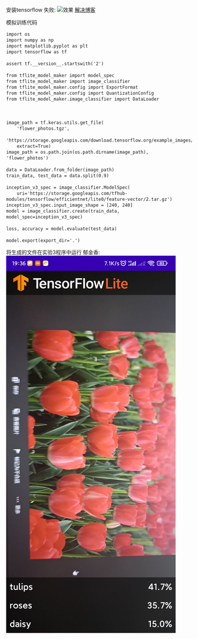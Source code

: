 安装tensorflow
失败:
![效果](3.jpg)
[解决博客](https://blog.csdn.net/weixin_42001089/article/details/84403842?ops_request_misc=%257B%2522request%255Fid%2522%253A%2522165477209616782390562798%2522%252C%2522scm%2522%253A%252220140713.130102334..%2522%257D&request_id=165477209616782390562798&biz_id=0&utm_medium=distribute.pc_search_result.none-task-blog-2~all~baidu_landing_v2~default-1-84403842-null-null.142^v11^control,157^v13^new_3&utm_term=+Could+not+find+a+version+that+satisfies+the+requirement+tflite-model-maker&spm=1018.2226.3001.4187)


模拟训练代码

```
import os
import numpy as np
import matplotlib.pyplot as plt
import tensorflow as tf

assert tf.__version__.startswith('2')

from tflite_model_maker import model_spec
from tflite_model_maker import image_classifier
from tflite_model_maker.config import ExportFormat
from tflite_model_maker.config import QuantizationConfig
from tflite_model_maker.image_classifier import DataLoader



image_path = tf.keras.utils.get_file(
    'flower_photos.tgz',
    'https://storage.googleapis.com/download.tensorflow.org/example_images/flower_photos.tgz',
    extract=True)
image_path = os.path.join(os.path.dirname(image_path), 'flower_photos')

data = DataLoader.from_folder(image_path)
train_data, test_data = data.split(0.9)

inception_v3_spec = image_classifier.ModelSpec(
    uri='https://storage.googleapis.com/tfhub-modules/tensorflow/efficientnet/lite0/feature-vector/2.tar.gz')
inception_v3_spec.input_image_shape = [240, 240]
model = image_classifier.create(train_data, model_spec=inception_v3_spec)

loss, accuracy = model.evaluate(test_data)

model.export(export_dir='.')
```

将生成的文件在实验3程序中运行
郁金香:
![效果](1.jpg)
